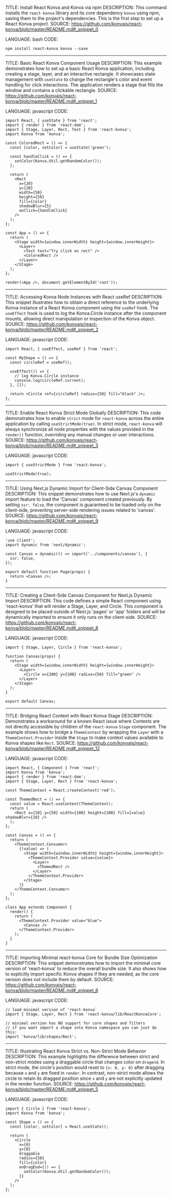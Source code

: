 TITLE: Install React Konva and Konva via npm
DESCRIPTION: This command installs the `react-konva` library and its core dependency `konva` using npm, saving them to the project's dependencies. This is the first step to set up a React Konva project.
SOURCE: https://github.com/konvajs/react-konva/blob/master/README.md#_snippet_0

LANGUAGE: bash
CODE:
```
npm install react-konva konva --save
```

----------------------------------------

TITLE: Basic React Konva Component Usage
DESCRIPTION: This example demonstrates how to set up a basic React Konva application, including creating a stage, layer, and an interactive rectangle. It showcases state management with `useState` to change the rectangle's color and event handling for click interactions. The application renders a stage that fills the window and contains a clickable rectangle.
SOURCE: https://github.com/konvajs/react-konva/blob/master/README.md#_snippet_1

LANGUAGE: javascript
CODE:
```
import React, { useState } from 'react';
import { render } from 'react-dom';
import { Stage, Layer, Rect, Text } from 'react-konva';
import Konva from 'konva';

const ColoredRect = () => {
  const [color, setColor] = useState('green');

  const handleClick = () => {
    setColor(Konva.Util.getRandomColor());
  };

  return (
    <Rect
      x={20}
      y={20}
      width={50}
      height={50}
      fill={color}
      shadowBlur={5}
      onClick={handleClick}
    />
  );
};

const App = () => {
  return (
    <Stage width={window.innerWidth} height={window.innerHeight}>
      <Layer>
        <Text text="Try click on rect" />
        <ColoredRect />
      </Layer>
    </Stage>
  );
};

render(<App />, document.getElementById('root'));
```

----------------------------------------

TITLE: Accessing Konva Node Instances with React useRef
DESCRIPTION: This snippet illustrates how to obtain a direct reference to the underlying Konva instance of a React Konva component using the `useRef` hook. The `useEffect` hook is used to log the Konva.Circle instance after the component mounts, allowing direct manipulation or inspection of the Konva object.
SOURCE: https://github.com/konvajs/react-konva/blob/master/README.md#_snippet_2

LANGUAGE: javascript
CODE:
```
import React, { useEffect, useRef } from 'react';

const MyShape = () => {
  const circleRef = useRef();

  useEffect(() => {
    // log Konva.Circle instance
    console.log(circleRef.current);
  }, []);

  return <Circle ref={circleRef} radius={50} fill="black" />;
};
```

----------------------------------------

TITLE: Enable React Konva Strict Mode Globally
DESCRIPTION: This code demonstrates how to enable `strict` mode for `react-konva` across the entire application by calling `useStrictMode(true)`. In strict mode, `react-konva` will always synchronize all node properties with the values provided in the `render()` function, overriding any manual changes or user interactions.
SOURCE: https://github.com/konvajs/react-konva/blob/master/README.md#_snippet_3

LANGUAGE: javascript
CODE:
```
import { useStrictMode } from 'react-konva';

useStrictMode(true);
```

----------------------------------------

TITLE: Using Next.js Dynamic Import for Client-Side Canvas Component
DESCRIPTION: This snippet demonstrates how to use Next.js's `dynamic` import feature to load the 'Canvas' component created previously. By setting `ssr: false`, the component is guaranteed to be loaded only on the client-side, preventing server-side rendering issues related to 'canvas'.
SOURCE: https://github.com/konvajs/react-konva/blob/master/README.md#_snippet_9

LANGUAGE: javascript
CODE:
```
'use client';
import dynamic from 'next/dynamic';

const Canvas = dynamic(() => import('../components/canvas'), {
  ssr: false,
});

export default function Page(props) {
  return <Canvas />;
}
```

----------------------------------------

TITLE: Creating a Client-Side Canvas Component for Next.js Dynamic Import
DESCRIPTION: This code defines a simple React component using 'react-konva' that will render a Stage, Layer, and Circle. This component is designed to be placed outside of Next.js 'pages' or 'app' folders and will be dynamically imported to ensure it only runs on the client-side.
SOURCE: https://github.com/konvajs/react-konva/blob/master/README.md#_snippet_8

LANGUAGE: javascript
CODE:
```
import { Stage, Layer, Circle } from 'react-konva';

function Canvas(props) {
  return (
    <Stage width={window.innerWidth} height={window.innerHeight}>
      <Layer>
        <Circle x={200} y={100} radius={50} fill="green" />
      </Layer>
    </Stage>
  );
}

export default Canvas;
```

----------------------------------------

TITLE: Bridging React Context with React Konva Stage
DESCRIPTION: Demonstrates a workaround for a known React issue where Contexts are not directly accessible by children of the `react-konva` `Stage` component. The example shows how to bridge a `ThemeContext` by wrapping the `Layer` with a `ThemeContext.Provider` inside the `Stage` to make context values available to Konva shapes like `Rect`.
SOURCE: https://github.com/konvajs/react-konva/blob/master/README.md#_snippet_12

LANGUAGE: javascript
CODE:
```
import React, { Component } from 'react';
import Konva from 'konva';
import { render } from 'react-dom';
import { Stage, Layer, Rect } from 'react-konva';

const ThemeContext = React.createContext('red');

const ThemedRect = () => {
  const value = React.useContext(ThemeContext);
  return (
    <Rect x={20} y={50} width={100} height={100} fill={value} shadowBlur={10} />
  );
};

const Canvas = () => {
  return (
    <ThemeContext.Consumer>
      {(value) => (
        <Stage width={window.innerWidth} height={window.innerHeight}>
          <ThemeContext.Provider value={value}>
            <Layer>
              <ThemedRect />
            </Layer>
          </ThemeContext.Provider>
        </Stage>
      )}
    </ThemeContext.Consumer>
  );
};

class App extends Component {
  render() {
    return (
      <ThemeContext.Provider value="blue">
        <Canvas />
      </ThemeContext.Provider>
    );
  }
}
```

----------------------------------------

TITLE: Importing Minimal react-konva Core for Bundle Size Optimization
DESCRIPTION: This snippet demonstrates how to import the minimal core version of 'react-konva' to reduce the overall bundle size. It also shows how to explicitly import specific Konva shapes if they are needed, as the core version does not include them by default.
SOURCE: https://github.com/konvajs/react-konva/blob/master/README.md#_snippet_6

LANGUAGE: javascript
CODE:
```
// load minimal version of 'react-konva`
import { Stage, Layer, Rect } from 'react-konva/lib/ReactKonvaCore';

// minimal version has NO support for core shapes and filters
// if you want import a shape into Konva namespace you can just do this:
import 'konva/lib/shapes/Rect';
```

----------------------------------------

TITLE: Illustrating React Konva Strict vs. Non-Strict Mode Behavior
DESCRIPTION: This example highlights the difference between strict and non-strict modes using a draggable circle that changes color on `dragend`. In strict mode, the circle's position would reset to `{x: 0, y: 0}` after dragging because `x` and `y` are fixed in `render`. In contrast, non-strict mode allows the circle to retain its dragged position since `x` and `y` are not explicitly updated in the render function.
SOURCE: https://github.com/konvajs/react-konva/blob/master/README.md#_snippet_5

LANGUAGE: javascript
CODE:
```
import { Circle } from 'react-konva';
import Konva from 'konva';

const Shape = () => {
  const [color, setColor] = React.useState();

  return (
    <Circle
      x={0}
      y={0}
      draggable
      radius={50}
      fill={color}
      onDragEnd={() => {
        setColor(Konva.Util.getRandomColor());
      }}
    />
  );
};
```